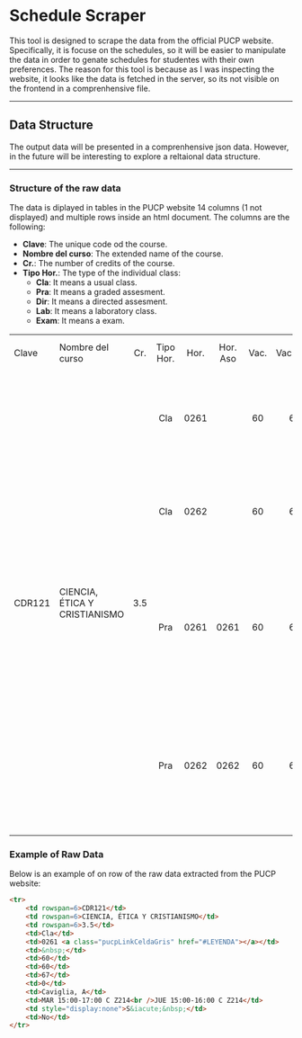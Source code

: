 # Schedule Scraper
This tool is designed to scrape the data from the official PUCP website. Specifically, it is focuse on the schedules, so it will be easier to manipulate the data in order to genate schedules for studentes with their own preferences. The reason for this tool is because as I was inspecting the website, it looks like the data is fetched in the server, so its not visible on the frontend in a comprenhensive file.

---

## Data Structure
The output data will be presented in a comprenhensive json data. However, in the future will be interesting to explore a reltaional data structure. 

---

### Structure of the raw data
The data is diplayed in tables in the PUCP website 14 columns (1 not displayed) and multiple rows inside an html document. 
The columns are the following:
- **Clave**: The unique code od the course.
- **Nombre del curso**: The extended name of the course.
- **Cr.**: The number of credits of the course. 
- **Tipo Hor.**: The type of the individual class: 
  - **Cla**: It means a usual class.
  - **Pra**: It means a graded assesment.
  - **Dir**: It means a directed assesment.
  - **Lab**: It means a laboratory class. 
  - **Exam**: It means a exam.



<table width="100%">
    <tr>
        <td class="pucpCeldaTitulo" width="4%">Clave</td>
        <td class="pucpCeldaTitulo" width="15%">Nombre del curso</td>
        <td class="pucpCeldaTitulo" align="center" width="3%">Cr.</td>
        <td class="pucpCeldaTitulo" align="center" width="5%">Tipo Hor.</td>
        <td class="pucpCeldaTitulo" align="center" width="5%">Hor.</td>
        <td class="pucpCeldaTitulo" align="center" width="6%">Hor. Aso</td>
        <td class="pucpCeldaTitulo" align="center" width="4%">Vac.</td>
        <td class="pucpCeldaTitulo" align="center" width="4%">Vac.Unid</td>
        <td class="pucpCeldaTitulo" align="center" width="4%">Ins.</td>
        <td class="pucpCeldaTitulo" align="center" width="7%">Mat.</td>
        <td class="pucpCeldaTitulo" align="center" width="11%">Profesor</td>
        <td class="pucpCeldaTitulo" align="center" width="13%">Sesiones</td>
        <td class="pucpCeldaTitulo" align="center" width="7%">¿Tiene sesiones virtuales?</td>
    </tr>
    <tr>
        <td align="center" class="pucpCeldaGris" rowspan="6">CDR121</td>
        <td class="pucpCeldaGris" rowspan="6">CIENCIA, ÉTICA Y CRISTIANISMO</td>
        <td align="center" class="pucpCeldaGris" rowspan="6">3.5</td>
        <td align="center" class="pucpCeldaGris">Cla</td>
        <td align="center" class="pucpCeldaGris">0261 <a class="pucpLinkCeldaGris" href="#LEYENDA"></a></td>
        <td align="center" class="pucpCeldaGris">&nbsp;</td>
        <td align="center" class="pucpCeldaGris">60</td>
        <td align="center" class="pucpCeldaGris">60</td>
        <td align="center" class="pucpCeldaGris">67</td>
        <td align="center" class="pucpCeldaGris">0</td>
        <td class="pucpCeldaGris">Caviglia, A</td>
        <td class="pucpCeldaGris">MAR 15:00-17:00 C Z214<br>JUE 15:00-16:00 C Z214</td>
        <td align="center" class="pucpCeldaGris">No</td>
    </tr>
    <tr>
        <td align="center" class="pucpCeldaGris">Cla</td>
        <td align="center" class="pucpCeldaGris">0262 <a class="pucpLinkCeldaGris" href="#LEYENDA"></a></td>
        <td class="pucpCeldaGris">&nbsp;</td>
        <td align="center" class="pucpCeldaGris">60</td>
        <td align="center" class="pucpCeldaGris">60</td>
        <td align="center" class="pucpCeldaGris">64</td>
        <td align="center" class="pucpCeldaGris">0</td>
        <td class="pucpCeldaGris">Caviglia, A</td>
        <td class="pucpCeldaGris">LUN 11:00-13:00 C Z305<br>VIE 11:00-12:00 C Z216</td>
        <td align="center" class="pucpCeldaGris">No</td>
    </tr>
    <tr>
        <td align="center" class="pucpCeldaGris">Pra</td>
        <td align="center" class="pucpCeldaGris">0261 <a class="pucpLinkCeldaGris" href="#LEYENDA"></a></td>
        <td align="center" class="pucpCeldaGris">0261</td>
        <td align="center" class="pucpCeldaGris">60</td>
        <td align="center" class="pucpCeldaGris">60</td>
        <td align="center" class="pucpCeldaGris">67</td>
        <td align="center" class="pucpCeldaGris">0</td>
        <td class="pucpCeldaGris">&nbsp;</td>
        <td class="pucpCeldaGris">MIE 17:00-19:00 A2 E308<br>MIE 17:00-19:00 A2 E309<br>MIE 17:00-19:00 A2 E315</td>
        <td align="center" class="pucpCeldaGris">No</td>
    </tr>
    <tr>
        <td align="center" class="pucpCeldaGris">Pra</td>
        <td align="center" class="pucpCeldaGris">0262 <a class="pucpLinkCeldaGris" href="#LEYENDA"></a></td>
        <td align="center" class="pucpCeldaGris">0262</td>
        <td align="center" class="pucpCeldaGris">60</td>
        <td align="center" class="pucpCeldaGris">60</td>
        <td align="center" class="pucpCeldaGris">64</td>
        <td align="center" class="pucpCeldaGris">0</td>
        <td class="pucpCeldaGris">&nbsp;</td>
        <td class="pucpCeldaGris">MIE 17:00-19:00 B2 E308<br>MIE 17:00-19:00 B2 E309<br>MIE 17:00-19:00 B2 E315</td>
        <td align="center" class="pucpCeldaGris">No</td>
    </tr>
</table>


### Example of Raw Data

Below is an example of on row of the raw data extracted from the PUCP website:

```html
<tr>
    <td rowspan=6>CDR121</td>
    <td rowspan=6>CIENCIA, ÉTICA Y CRISTIANISMO</td>
    <td rowspan=6>3.5</td>
    <td>Cla</td>
    <td>0261 <a class="pucpLinkCeldaGris" href="#LEYENDA"></a></td>
    <td>&nbsp;</td>
    <td>60</td>
    <td>60</td>
    <td>67</td>
    <td>0</td>
    <td>Caviglia, A</td>
    <td>MAR 15:00-17:00 C Z214<br />JUE 15:00-16:00 C Z214</td>
    <td style="display:none">S&iacute;&nbsp;</td>
    <td>No</td>
</tr>
